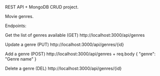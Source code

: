 REST API + MongoDB CRUD project.

Movie genres.

Endpoints:

  Get the list of genres available (GET)
  http://localhost:3000/api/genres

  Update a genre (PUT)
  http://localhost:3000/api/genres/{id}

  Add a genre (POST)
  http://localhost:3000/api/genres + req.body { "genre": "Genre name" }

  Delete a genre (DEL)
  http://localhost:3000/api/genres/{id}